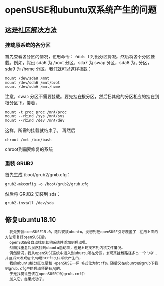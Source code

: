 # openSUSE和ubuntu双系统产生的问题

## [这是社区解决方法](https://zh.opensuse.org/%E4%BF%AE%E5%A4%8DGRUB2)
### 挂载原系统的各分区
首先查看各分区的情况，使用命令：
fdisk -l
列出分区情况。然后将各个分区挂载。例如，假设 sda6 为 /boot 分区，sda7 为 swap 分区，sda8 为 / 分区，sda9 为 /home 分区，我们就可以这样挂载：
```text
mount /dev/sda8 /mnt
mount /dev/sda6 /mnt/boot
mount /dev/sda9 /mnt/home
```
注意，swap 分区不需要挂载。要先挂在根分区，然后把其他的分区相应的挂在到根分区下。接着，
```text
mount -t proc proc /mnt/proc
mount --rbind /sys /mnt/sys
mount --rbind /dev /mnt/dev
```
这样，所需的挂载就结束了。 再然后
```text
chroot /mnt /bin/bash
```
chroot到需要修复的系统

### 重装 GRUB2
首先生成 /boot/grub2/grub.cfg：
```text
grub2-mkconfig -o /boot/grub2/grub.cfg
```
然后将 GRUB2 安装到 sda：
```text
grub2-install /dev/sda
```
## 修复ubuntu18.10
```text
  我先安装openSUSE15.0，随后安装ubuntu。没想到把openSUSE引导覆盖了，在用上面的方法修复好openSUSE后，
  openSUSE会自动找到其他系统并添加到启动项。
  然而我重启后虽然找到ubuntu启动项，但是出现找不到内核文件情况。
  偶然情况，我从openSUSE系统中进入到ubuntu所在分区，发现其挂载路径多出一个'/@',并且后来发现这个/@是btrfs文件系统产生的，
  我的ubuntu根分区也是和 openSUSE一样 格式化为btrfs。随后又在ubuntu的grub下看到grub.cfg中的启动项是有/@的，
  于是我觉得应该在openSUSE中的grub.cnf中
  加入它，结果成功了。
  ```
